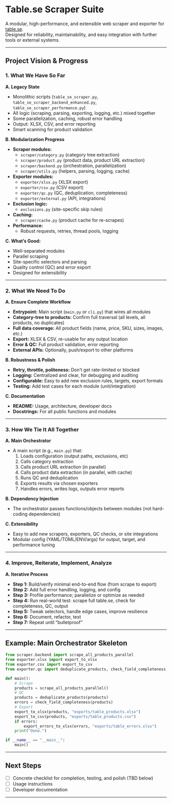 # Table.se Scraper Suite

A modular, high-performance, and extensible web scraper and exporter for [table.se](https://www.table.se/).  
Designed for reliability, maintainability, and easy integration with further tools or external systems.

---

## Project Vision & Progress

### 1. What We Have So Far

**A. Legacy State**
- Monolithic scripts (`table_se_scraper.py`, `table_se_scraper_backend_enhanced.py`, `table_se_scraper_performance.py`)
- All logic (scraping, parsing, exporting, logging, etc.) mixed together
- Some parallelization, caching, robust error handling
- Output: XLSX, CSV, and error reporting
- Smart scanning for product validation

**B. Modularization Progress**
- **Scraper modules:**  
  - `scraper/category.py` (category tree extraction)
  - `scraper/product.py` (product data, product URL extraction)
  - `scraper/backend.py` (orchestration, parallelization)
  - `scraper/utils.py` (helpers, parsing, logging, cache)
- **Exporter modules:**  
  - `exporter/xlsx.py` (XLSX export)
  - `exporter/csv.py` (CSV export)
  - `exporter/qc.py` (QC, deduplication, completeness)
  - `exporter/external.py` (API, integrations)
- **Exclusion logic:**  
  - `exclusions.py` (site-specific skip rules)
- **Caching:**  
  - `scraper/cache.py` (product cache for re-scrapes)
- **Performance:**  
  - Robust requests, retries, thread pools, logging

**C. What’s Good:**
- Well-separated modules
- Parallel scraping
- Site-specific selectors and parsing
- Quality control (QC) and error export
- Designed for extensibility

---

### 2. What We Need To Do

**A. Ensure Complete Workflow**
- **Entrypoint:** Main script (`main.py` or `cli.py`) that wires all modules
- **Category-tree to products:** Confirm full traversal (all levels, all products, no duplicates)
- **Full data coverage:** All product fields (name, price, SKU, sizes, images, etc.)
- **Export:** XLSX & CSV, re-usable for any output location
- **Error & QC:** Full product validation, error reporting
- **External APIs:** Optionally, push/export to other platforms

**B. Robustness & Polish**
- **Retry, throttle, politeness:** Don’t get rate-limited or blocked
- **Logging:** Centralized and clear, for debugging and auditing
- **Configurable:** Easy to add new exclusion rules, targets, export formats
- **Testing:** Add test cases for each module (unit/integration)

**C. Documentation**
- **README:** Usage, architecture, developer docs
- **Docstrings:** For all public functions and modules

---

### 3. How We Tie It All Together

**A. Main Orchestrator**
- A main script (e.g., `main.py`) that:
    1. Loads configuration (output paths, exclusions, etc)
    2. Calls category extraction
    3. Calls product URL extraction (in parallel)
    4. Calls product data extraction (in parallel, with cache)
    5. Runs QC and deduplication
    6. Exports results via chosen exporters
    7. Handles errors, writes logs, outputs error reports

**B. Dependency Injection**
- The orchestrator passes functions/objects between modules (not hard-coding dependencies)

**C. Extensibility**
- Easy to add new scrapers, exporters, QC checks, or site integrations
- Modular config (YAML/TOML/ENV/args) for output, target, and performance tuning

---

### 4. Improve, Reiterate, Implement, Analyze

**A. Iterative Process**
- **Step 1:** Build/verify minimal end-to-end flow (from scrape to export)
- **Step 2:** Add full error handling, logging, and config
- **Step 3:** Profile performance; parallelize or optimize as needed
- **Step 4:** Run real-world test: scrape full table.se, check for completeness, QC, output
- **Step 5:** Tweak selectors, handle edge cases, improve resilience
- **Step 6:** Document, refactor, test
- **Step 7:** Repeat until “bulletproof”

---

## Example: Main Orchestrator Skeleton

```python
from scraper.backend import scrape_all_products_parallel
from exporter.xlsx import export_to_xlsx
from exporter.csv import export_to_csv
from exporter.qc import deduplicate_products, check_field_completeness, export_errors_to_xlsx

def main():
    # Scrape
    products = scrape_all_products_parallel()
    # QC
    products = deduplicate_products(products)
    errors = check_field_completeness(products)
    # Export
    export_to_xlsx(products, "exports/table_products.xlsx")
    export_to_csv(products, "exports/table_products.csv")
    if errors:
        export_errors_to_xlsx(errors, "exports/table_errors.xlsx")
    print("Done.")

if __name__ == "__main__":
    main()
```

---

## Next Steps

- [ ] Concrete checklist for completion, testing, and polish (TBD below)
- [ ] Usage instructions
- [ ] Developer documentation

---
